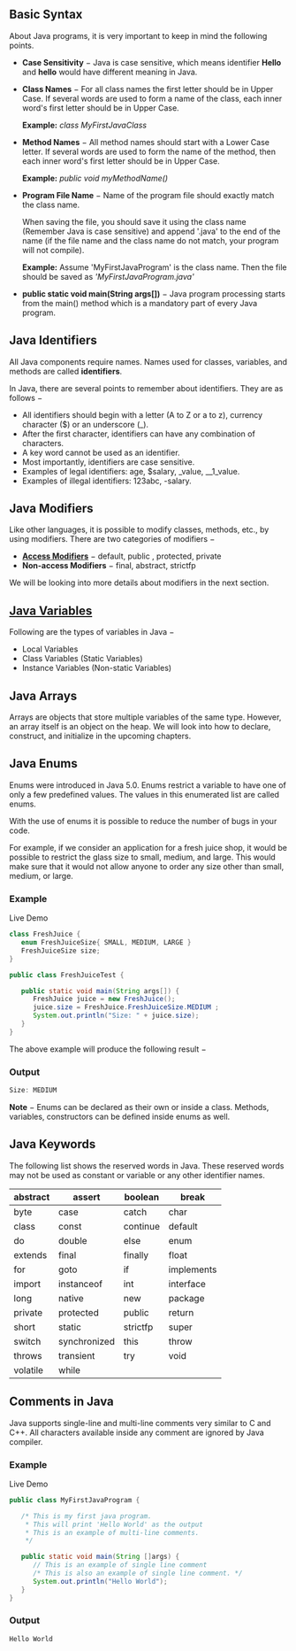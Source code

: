 ## Basic Syntax

About Java programs, it is very important to keep in mind the following points.

- **Case Sensitivity** − Java is case sensitive, which means identifier **Hello** and **hello** would have different meaning in Java.

- **Class Names** − For all class names the first letter should be in Upper Case. If several words are used to form a name of the class, each inner word's first letter should be in Upper Case.

  **Example:** *class MyFirstJavaClass*

- **Method Names** − All method names should start with a Lower Case letter. If several words are used to form the name of the method, then each inner word's first letter should be in Upper Case.

  **Example:** *public void myMethodName()*

- **Program File Name** − Name of the program file should exactly match the class name.

  When saving the file, you should save it using the class name (Remember Java is case sensitive) and append '.java' to the end of the name (if the file name and the class name do not match, your program will not compile).

  **Example:** Assume 'MyFirstJavaProgram' is the class name. Then the file should be saved as *'MyFirstJavaProgram.java'*

- **public static void main(String args[])** − Java program processing starts from the main() method which is a mandatory part of every Java program.

## Java Identifiers

All Java components require names. Names used for classes, variables, and methods are called **identifiers**.

In Java, there are several points to remember about identifiers. They are as follows −

- All identifiers should begin with a letter (A to Z or a to z), currency character ($) or an underscore (_).
- After the first character, identifiers can have any combination of characters.
- A key word cannot be used as an identifier.
- Most importantly, identifiers are case sensitive.
- Examples of legal identifiers: age, $salary, _value, __1_value.
- Examples of illegal identifiers: 123abc, -salary.

## Java Modifiers

Like other languages, it is possible to modify classes, methods, etc., by using modifiers. There are two categories of modifiers −

- [**Access Modifiers**](http://www.andrew-programming.com/2018/09/16/java-access-modifier/) − default, public , protected, private
- **Non-access Modifiers** − final, abstract, strictfp

We will be looking into more details about modifiers in the next section.

## [Java Variables](http://www.andrew-programming.com/2018/09/12/variables-in-java/)

Following are the types of variables in Java −

- Local Variables
- Class Variables (Static Variables)
- Instance Variables (Non-static Variables)

## Java Arrays

Arrays are objects that store multiple variables of the same type. However, an array itself is an object on the heap. We will look into how to declare, construct, and initialize in the upcoming chapters.

## Java Enums

Enums were introduced in Java 5.0. Enums restrict a variable to have one of only a few predefined values. The values in this enumerated list are called enums.

With the use of enums it is possible to reduce the number of bugs in your code.

For example, if we consider an application for a fresh juice shop, it would be possible to restrict the glass size to small, medium, and large. This would make sure that it would not allow anyone to order any size other than small, medium, or large.

### Example

 Live Demo

```java
class FreshJuice {
   enum FreshJuiceSize{ SMALL, MEDIUM, LARGE }
   FreshJuiceSize size;
}

public class FreshJuiceTest {

   public static void main(String args[]) {
      FreshJuice juice = new FreshJuice();
      juice.size = FreshJuice.FreshJuiceSize.MEDIUM ;
      System.out.println("Size: " + juice.size);
   }
}
```

The above example will produce the following result −

### Output

```java
Size: MEDIUM
```

**Note** − Enums can be declared as their own or inside a class. Methods, variables, constructors can be defined inside enums as well.

## Java Keywords

The following list shows the reserved words in Java. These reserved words may not be used as constant or variable or any other identifier names.

| abstract | assert       | boolean  | break      |
| -------- | ------------ | -------- | ---------- |
| byte     | case         | catch    | char       |
| class    | const        | continue | default    |
| do       | double       | else     | enum       |
| extends  | final        | finally  | float      |
| for      | goto         | if       | implements |
| import   | instanceof   | int      | interface  |
| long     | native       | new      | package    |
| private  | protected    | public   | return     |
| short    | static       | strictfp | super      |
| switch   | synchronized | this     | throw      |
| throws   | transient    | try      | void       |
| volatile | while        |          |            |

## Comments in Java

Java supports single-line and multi-line comments very similar to C and C++. All characters available inside any comment are ignored by Java compiler.

### Example

 Live Demo

```java
public class MyFirstJavaProgram {

   /* This is my first java program.
    * This will print 'Hello World' as the output
    * This is an example of multi-line comments.
    */

   public static void main(String []args) {
      // This is an example of single line comment
      /* This is also an example of single line comment. */
      System.out.println("Hello World");
   }
}
```

### Output

```java
Hello World
```

